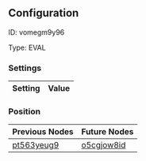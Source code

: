 # <nil>
## Configuration
ID:  vomegm9y96

Type: EVAL 


### Settings
| Setting | Value  |
| :------------------------ | ---------------------------------------- |
 




### Position
| Previous Nodes | Future Nodes |
| :------------- | ------------ |
| [pt563yeug9](./pt563yeug9.md) | [o5cgjow8id](./o5cgjow8id.md) |